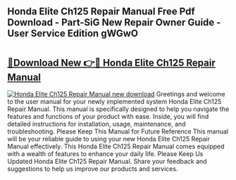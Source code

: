 ## Honda Elite Ch125 Repair Manual Free Pdf Download - Part-SiG New Repair Owner Guide - User Service Edition gWGwO

# <h2><a href="http://bc71614.oget.top/?id=Honda+Elite+Ch125+Repair+Manual">🔗Download New 👉🔴 Honda Elite Ch125 Repair Manual</a></h2>

[![Honda Elite Ch125 Repair Manual new download](https://i.imgur.com/5g1atiW.png)](http://bc71614.oget.top/?id=Honda+Elite+Ch125+Repair+Manual)
Greetings and welcome to the user manual for your newly implemented system Honda Elite Ch125 Repair Manual. This manual is specifically designed to help you navigate the features and functions of your product with ease. Inside, you will find detailed instructions for installation, usage, maintenance, and troubleshooting. Please Keep This Manual for Future Reference This manual will be your reliable guide to using your new Honda Elite Ch125 Repair Manual effectively. This Honda Elite Ch125 Repair Manual comes equipped with a wealth of features to enhance your daily life. Please Keep Us Updated Honda Elite Ch125 Repair Manual. Share your feedback and suggestions to help us improve our products and services.
